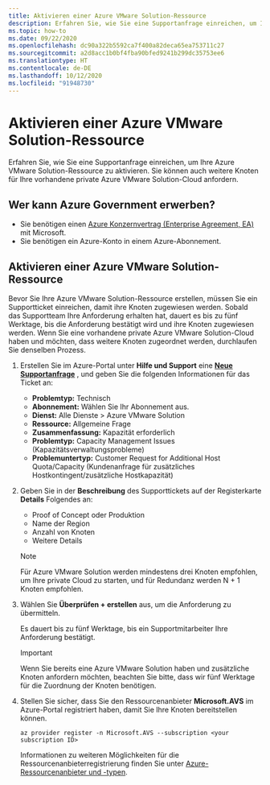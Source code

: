 ```yaml
---
title: Aktivieren einer Azure VMware Solution-Ressource
description: Erfahren Sie, wie Sie eine Supportanfrage einreichen, um Ihre Azure VMware Solution-Ressource zu aktivieren. Sie können auch weitere Knoten für Ihre vorhandene private Azure VMware Solution-Cloud anfordern.
ms.topic: how-to
ms.date: 09/22/2020
ms.openlocfilehash: dc90a322b5592ca7f400a82deca65ea753711c27
ms.sourcegitcommit: a2d8acc1b0bf4fba90bfed9241b299dc35753ee6
ms.translationtype: HT
ms.contentlocale: de-DE
ms.lasthandoff: 10/12/2020
ms.locfileid: "91948730"
---
```

# <a name="how-to-enable-azure-vmware-solution-resource"></a>Aktivieren einer Azure VMware Solution-Ressource
Erfahren Sie, wie Sie eine Supportanfrage einreichen, um Ihre Azure VMware Solution-Ressource zu aktivieren. Sie können auch weitere Knoten für Ihre vorhandene private Azure VMware Solution-Cloud anfordern.

## <a name="eligibility-criteria"></a>Wer kann Azure Government erwerben?

* Sie benötigen einen [Azure Konzernvertrag (Enterprise Agreement, EA)](../cost-management-billing/manage/ea-portal-agreements.md) mit Microsoft.
* Sie benötigen ein Azure-Konto in einem Azure-Abonnement.


## <a name="enable-azure-vmware-solution-resource"></a>Aktivieren einer Azure VMware Solution-Ressource
Bevor Sie Ihre Azure VMware Solution-Ressource erstellen, müssen Sie ein Supportticket einreichen, damit ihre Knoten zugewiesen werden. Sobald das Supportteam Ihre Anforderung erhalten hat, dauert es bis zu fünf Werktage, bis die Anforderung bestätigt wird und ihre Knoten zugewiesen werden. Wenn Sie eine vorhandene private Azure VMware Solution-Cloud haben und möchten, dass weitere Knoten zugeordnet werden, durchlaufen Sie denselben Prozess.


1. Erstellen Sie im Azure-Portal unter **Hilfe und Support** eine **[Neue Supportanfrage](https://rc.portal.azure.com/#create/Microsoft.Support)** , und geben Sie die folgenden Informationen für das Ticket an:
   - **Problemtyp:** Technisch
   - **Abonnement:** Wählen Sie Ihr Abonnement aus.
   - **Dienst:** Alle Dienste > Azure VMware Solution
   - **Ressource:** Allgemeine Frage 
   - **Zusammenfassung:** Kapazität erforderlich
   - **Problemtyp:** Capacity Management Issues (Kapazitätsverwaltungsprobleme)
   - **Problemuntertyp:** Customer Request for Additional Host Quota/Capacity (Kundenanfrage für zusätzliches Hostkontingent/zusätzliche Hostkapazität)

1. Geben Sie in der **Beschreibung** des Supporttickets auf der Registerkarte **Details** Folgendes an:

   - Proof of Concept oder Produktion 
   - Name der Region
   - Anzahl von Knoten
   - Weitere Details

   >[!NOTE]
   >Für Azure VMware Solution werden mindestens drei Knoten empfohlen, um Ihre private Cloud zu starten, und für Redundanz werden N + 1 Knoten empfohlen. 

1. Wählen Sie **Überprüfen + erstellen** aus, um die Anforderung zu übermitteln.

   Es dauert bis zu fünf Werktage, bis ein Supportmitarbeiter Ihre Anforderung bestätigt.

   >[!IMPORTANT] 
   >Wenn Sie bereits eine Azure VMware Solution haben und zusätzliche Knoten anfordern möchten, beachten Sie bitte, dass wir fünf Werktage für die Zuordnung der Knoten benötigen. 

1. Stellen Sie sicher, dass Sie den Ressourcenanbieter **Microsoft.AVS** im Azure-Portal registriert haben, damit Sie Ihre Knoten bereitstellen können.  

   ```azurecli-interactive
   az provider register -n Microsoft.AVS --subscription <your subscription ID>
   ```

   Informationen zu weiteren Möglichkeiten für die Ressourcenanbieterregistrierung finden Sie unter [Azure-Ressourcenanbieter und -typen](../azure-resource-manager/management/resource-providers-and-types.md).